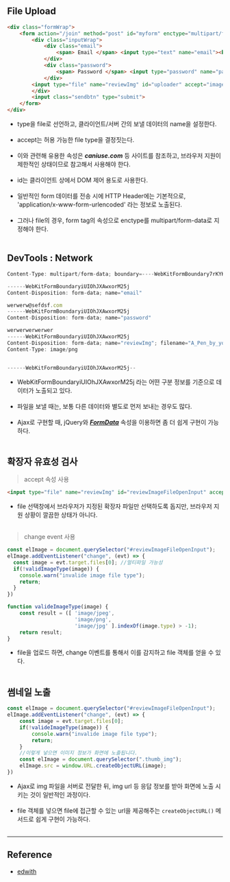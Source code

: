 File Upload
-----------

```html
<div class="formWrap">
    <form action="/join" method="post" id="myform" enctype="multipart/form-data">
        <div class="inputWrap">
            <div class="email">
                <span> Email </span> <input type="text" name="email"><br/>
            </div>
            <div class="password">
                <span> Password </span> <input type="password" name="password"><br/>
            </div>
        <input type="file" name="reviewImg" id="uploader" accept="image/*">
        </div>
        <input class="sendbtn" type="submit">
    </form>
</div>
```

-	type을 file로 선언하고, 클라이언트/서버 간의 보낼 데이터의 name을 설정한다.<br><br>
-	accept는 허용 가능한 file type을 결정짓는다.<br><br>
-	이와 관련해 유용한 속성은 ***caniuse.com*** 등 사이트를 참조하고, 브라우저 지원이 제한적인 상태이므로 참고해서 사용해야 한다.<br><br>
-	id는 클라이언트 상에서 DOM 제어 용도로 사용한다.<br><br>
-	일반적인 form 데이터를 전송 시에 HTTP Header에는 기본적으로, 'application/x-www-form-urlencoded' 라는 정보로 노출된다.<br><br>
-	그러나 file의 경우, form tag의 속성으로 enctype를 multipart/form-data로 지정해야 한다.<br><br>

DevTools : Network
------------------

```javascript
Content-Type: multipart/form-data; boundary=----WebKitFormBoundary7rKYKhIWaTrjvGi1

------WebKitFormBoundaryiUIOhJXAwxorM25j
Content-Disposition: form-data; name="email"

werwerw@sefdsf.com
------WebKitFormBoundaryiUIOhJXAwxorM25j
Content-Disposition: form-data; name="password"

werwerwerwerwer
------WebKitFormBoundaryiUIOhJXAwxorM25j
Content-Disposition: form-data; name="reviewImg"; filename="A_Pen_by_younjisu.png"
Content-Type: image/png


------WebKitFormBoundaryiUIOhJXAwxorM25j--
```

-	WebKitFormBoundaryiUIOhJXAwxorM25j 라는 어떤 구분 정보를 기준으로 데이터가 노출되고 있다.<br><br>
-	파일을 보낼 때는, 보통 다른 데이터와 별도로 먼저 보내는 경우도 많다.<br><br>
-	Ajax로 구현할 때, jQuery와 ***[FormData](https://developer.mozilla.org/en-US/docs/Web/API/FormData/Using_FormData_Objects#Sending_files_using_a_FormData_object)*** 속성을 이용하면 좀 더 쉽게 구현이 가능하다.<br><br>

확장자 유효성 검사
------------------

> accept 속성 사용<br>

```html
<input type="file" name="reviewImg" id="reviewImageFileOpenInput" accept="image/png, image/jpeg">
```

-	file 선택창에서 브라우저가 지정된 확장자 파일만 선택하도록 돕지만, 브라우저 지원 상황이 깔끔한 상태가 아니다.<br><br>

> change event 사용<br>

```javascript
const elImage = document.querySelector("#reviewImageFileOpenInput");
elImage.addEventListener("change", (evt) => {
  const image = evt.target.files[0]; //멀티파일 가능성
  if(!validImageType(image)) {
    console.warn("invalide image file type");
    return;
  }
})

function valideImageType(image) {
    const result = ([ 'image/jpeg',
                      'image/png',
                      'image/jpg' ].indexOf(image.type) > -1);
    return result;
}
```

-	file을 업로드 하면, change 이벤트를 통해서 이를 감지하고 file 객체를 얻을 수 있다.<br><br>

썸네일 노출
-----------

```javascript
const elImage = document.querySelector("#reviewImageFileOpenInput");
elImage.addEventListener("change", (evt) => {
    const image = evt.target.files[0];
    if(!valideImageType(image)) {
        console.warn("invalide image file type");
        return;
    }
    //이렇게 넣으면 이미지 정보가 화면에 노출됩니다.
    const elImage = document.querySelector(".thumb_img");
    elImage.src = window.URL.createObjectURL(image);
})
```

-	Ajax로 img 파일을 서버로 전달한 뒤, img url 등 응답 정보를 받아 화면에 노출 시키는 것이 일반적인 과정이다.<br><br>
-	file 객체를 넣으면 file에 접근할 수 있는 url을 제공해주는 `createObjectURL()` 메서드로 쉽게 구현이 가능하다.<br><br>

---

Reference
---------

-	[edwith](https://www.edwith.org/boostcourse-web/lecture/16811/)
